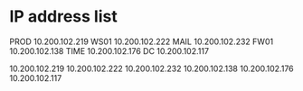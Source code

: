# IP address list

PROD	10.200.102.219
WS01	10.200.102.222
MAIL	 10.200.102.232
FW01	10.200.102.138
TIME	 10.200.102.176
DC		  10.200.102.117


10.200.102.219
10.200.102.222
10.200.102.232
10.200.102.138
10.200.102.176
10.200.102.117